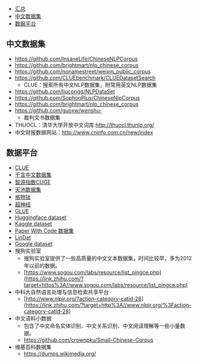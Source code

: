 <!-- START doctoc generated TOC please keep comment here to allow auto update -->
<!-- DON'T EDIT THIS SECTION, INSTEAD RE-RUN doctoc TO UPDATE -->
<!-- DON'T EDIT THIS SECTION, INSTEAD RE-RUN doctoc TO UPDATE -->

- [汇总](#%E6%B1%87%E6%80%BB)
- [中文数据集](#%E4%B8%AD%E6%96%87%E6%95%B0%E6%8D%AE%E9%9B%86)
- [数据平台](#%E6%95%B0%E6%8D%AE%E5%B9%B3%E5%8F%B0)

<!-- END doctoc generated TOC please keep comment here to allow auto update -->


## 中文数据集

- https://github.com/InsaneLife/ChineseNLPCorpus
- https://github.com/brightmart/nlp_chinese_corpus
- https://github.com/nonamestreet/weixin_public_corpus
- https://github.com/CLUEbenchmark/CLUEDatasetSearch
  - CLUE：搜索所有中文NLP数据集，附常用英文NLP数据集
- https://github.com/liucongg/NLPDataSet
- https://github.com/SophonPlus/ChineseNlpCorpus
- https://github.com/brightmart/nlp_chinese_corpus
- https://github.com/guoxw/wenshu-
  - 裁判文书数据集
- THUOCL：清华大学开放中文词库:http://thuocl.thunlp.org/
- 中文财报数据网站：http://www.cninfo.com.cn/new/index

## 数据平台

- [CLUE](https://www.cluebenchmarks.com/index.html)
- [千言中文数据集](https://www.luge.ai/#/)
- [智源指数CUGE](http://cuge.baai.ac.cn/#/)
- [天池数据集](https://tianchi.aliyun.com/dataset)
- [格物钛](https://gas.graviti.cn/open-datasets)
- [超神经](https://hyper.ai/datasets)
- [GLUE](https://gluebenchmark.com/)
- [Huggingface dataset](https://huggingface.co/datasets)
- [Kaggle dataset](https://www.kaggle.com/datasets)
- [Paper With Code 数据集](https://www.paperswithcode.com/datasets)
- [LinDat](https://lindat.mff.cuni.cz/)
- [Google dataset](https://datasetsearch.research.google.com/)
- 搜狗实验室
  - 搜狗实验室提供了一些高质量的中文文本数据集，时间比较早，多为2012年以前的数据。
  - [https://www.sogou.com/labs/resource/list_pingce.php](https://link.zhihu.com/?target=https%3A//www.sogou.com/labs/resource/list_pingce.php)
- 中科大自然语言处理与信息检索共享平台
  - [http://www.nlpir.org/?action-category-catid-28](https://link.zhihu.com/?target=http%3A//www.nlpir.org/%3Faction-category-catid-28)
- 中文语料小数据
  - 包含了中文命名实体识别、中文关系识别、中文阅读理解等一些小量数据。
  - https://github.com/crownpku/Small-Chinese-Corpus
- 维基百科数据集
  - https://dumps.wikimedia.org/
